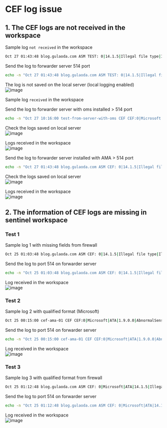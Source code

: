 # CEF log issue 

## 1. The CEF logs are not received in the workspace

Sample log `not received` in the workspace

```sh
Oct 27 01:43:48 blog.gulaoda.com ASM TEST: 0|14.1.5|Illegal file type|Illegal file type|6|dvchost=blog.gulaoda.com dvc=10.7.90.115 s1=/Common/adfs-prod-http cslLabel-policy_name cs2=/Common/adfs-prod-http cs2Label=http_class_name deviceCustomDate1=Mar 04 2023 12:41:56 deviceCustomDatelLabel-poicy apply date externalId=3485208313932711252 act=blocked cn1=0 chiLabel=response code Src=35.216.229.155 spt=50388 dst=172.16.90.19 pt=443 requestMethod=GET pp=H IPPS Css-W/A csSLabel=%_ forwarded for_header_ value rt=Oct 25 2023 09:23:48 deviceExternalId-0 cs4-Forceful Browsing Cs4Label-attack type cs6=CH Cs6Label=geo locatio n c6a1= c6alLabel-device address ¿6a2= c6a2Label=source address c6a3= c6a3Label=destination address c6a4= c6a4Labei=ip address intelligence msg=N/A suid=0 suser=N/A cn2=3 cn2Label=violation
```

Send the log to forwarder server 514 port
```sh
echo -n "Oct 27 01:43:48 blog.gulaoda.com ASM TEST: 0|14.1.5|Illegal file type|Illegal file type|6|dvchost=blog.gulaoda.com dvc=10.7.90.115 s1=/Common/adfs-prod-http cslLabel-policy_name cs2=/Common/adfs-prod-http cs2Label=http_class_name deviceCustomDate1=Mar 04 2023 12:41:56 deviceCustomDatelLabel-poicy apply date externalId=3485208313932711252 act=blocked cn1=0 chiLabel=response code Src=35.216.229.155 spt=50388 dst=172.16.90.19 pt=443 requestMethod=GET pp=H IPPS Css-W/A csSLabel=%_ forwarded for_header_ value rt=Oct 25 2023 09:23:48 deviceExternalId-0 cs4-Forceful Browsing Cs4Label-attack type cs6=CH Cs6Label=geo locatio n c6a1= c6alLabel-device address ¿6a2= c6a2Label=source address c6a3= c6a3Label=destination address c6a4= c6a4Labei=ip address intelligence msg=N/A suid=0 suser=N/A cn2=3 cn2Label=violation" | nc -u -w0 localhost 514
```

The log is not saved on the local server (local logging enabled) <br>
![image](https://github.com/guguji666666/GJS-Sentinel-Tips/assets/96930989/81b233e2-50ba-4efe-aa59-20a7bcca836d)


Sample log `received` in the workspace

Send the log to forwarder server with oms installed > 514 port
```sh
echo -n "Oct 27 10:16:00 test-from-server-with-oms CEF CEF:0|Microsoft|ATA|1.9.0.0|AbnormalSensitiveGroupMembershipChangeSuspiciousActivity|Abnormal modification of sensitive groups|5|start=2018-12-12T18:52:58.0000000Z app=GroupMembershipChangeEvent suser=krbtgt msg=krbtgt has uncharacteristically modified sensitive group memberships. externalId=2024 cs1Label=url cs1= https://192.168.0.220/suspiciousActivity/5c113d028ca1ec1250ca0491" | nc -u -w0 localhost 514
```

Check the logs saved on local server <br>
![image](https://github.com/guguji666666/GJS-Sentinel-Tips/assets/96930989/bdc7cf7d-e275-48f8-a830-6d29556d8143)

Logs received in the workspace <br>
![image](https://github.com/guguji666666/GJS-Sentinel-Tips/assets/96930989/761d806c-9799-4a29-8bf9-2449b9896d92)

Send the log to forwarder server installed with AMA > 514 port
```sh
echo -n "Oct 27 01:43:48 blog.gulaoda.com ASM CEF: 0|14.1.5|Illegal file type|Illegal file type|6|dvchost=blog.gulaoda.com dvc=10.7.90.115 s1=/Common/adfs-prod-http cslLabel-policy_name cs2=/Common/adfs-prod-http cs2Label=http_class_name deviceCustomDate1=Mar 04 2023 12:41:56 deviceCustomDatelLabel-poicy apply date externalId=3485208313932711252 act=blocked cn1=0 chiLabel=response code Src=35.216.229.155 spt=50388 dst=172.16.90.19 pt=443 requestMethod=GET pp=H IPPS Css-W/A csSLabel=%_ forwarded for_header_ value rt=Oct 25 2023 09:23:48 deviceExternalId-0 cs4-Forceful Browsing Cs4Label-attack type cs6=CH Cs6Label=geo locatio n c6a1= c6alLabel-device address ¿6a2= c6a2Label=source address c6a3= c6a3Label=destination address c6a4= c6a4Labei=ip address intelligence msg=N/A suid=0 suser=N/A cn2=3 cn2Label=violation" | nc -u -w0 localhost 514
```

Check the logs saved on local server <br>
![image](https://github.com/guguji666666/GJS-Sentinel-Tips/assets/96930989/f6c037db-4f83-473b-8698-2b1b337daf28)

Logs received in the workspace <br>
![image](https://github.com/guguji666666/GJS-Sentinel-Tips/assets/96930989/42ca258b-0fb8-4d7e-a9e0-3887e177dfa9)

## 2. The information of CEF logs are missing in sentinel workspace

### Test 1
Sample log 1 with missing fields from firewall
```sh
Oct 25 01:03:48 blog.gulaoda.com ASM CEF: 0|14.1.5|Illegal file type|Illegal file type|6|dvchost=blog.gulaoda.com dvc=10.7.90.115 s1=/Common/adfs-prod-http cslLabel-policy_name cs2=/Common/adfs-prod-http cs2Label=http_class_name deviceCustomDate1=Mar 04 2023 12:41:56 deviceCustomDatelLabel-poicy apply date externalId=3485208313932711252 act=blocked cn1=0 chiLabel=response code Src=35.216.229.155 spt=50388 dst=172.16.90.19 pt=443 requestMethod=GET pp=H IPPS Css-W/A csSLabel=%_ forwarded for_header_ value rt=Oct 25 2023 09:23:48 deviceExternalId-0 cs4-Forceful Browsing Cs4Label-attack type cs6=CH Cs6Label=geo locatio n c6a1= c6alLabel-device address ¿6a2= c6a2Label=source address c6a3= c6a3Label=destination address c6a4= c6a4Labei=ip address intelligence msg=N/A suid=0 suser=N/A cn2=3 cn2Label=violation
```

Send the log to port 514 on forwarder server
```sh
echo -n "Oct 25 01:03:48 blog.gulaoda.com ASM CEF: 0|14.1.5|Illegal file type|Illegal file type|6|dvchost=blog.gulaoda.com dvc=10.7.90.115 s1=/Common/adfs-prod-http cslLabel-policy_name cs2=/Common/adfs-prod-http cs2Label=http_class_name deviceCustomDate1=Mar 04 2023 12:41:56 deviceCustomDatelLabel-poicy apply date externalId=3485208313932711252 act=blocked cn1=0 chiLabel=response code Src=35.216.229.155 spt=50388 dst=172.16.90.19 pt=443 requestMethod=GET pp=H IPPS Css-W/A csSLabel=%_ forwarded for_header_ value rt=Oct 25 2023 09:23:48 deviceExternalId-0 cs4-Forceful Browsing Cs4Label-attack type cs6=CH Cs6Label=geo locatio n c6a1= c6alLabel-device address ¿6a2= c6a2Label=source address c6a3= c6a3Label=destination address c6a4= c6a4Labei=ip address intelligence msg=N/A suid=0 suser=N/A cn2=3 cn2Label=violation" | nc -u -w0 localhost 514
```

Log received in the workspace <br>
![image](https://github.com/guguji666666/GJS-Sentinel-Tips/assets/96930989/af00e21c-a488-44ab-b910-b041235b9d77)


### Test 2
Sample log 2 with qualified format (Microsoft)
```sh
Oct 25 00:15:00 cef-ama-01 CEF CEF:0|Microsoft|ATA|1.9.0.0|AbnormalSensitiveGroupMembershipChangeSuspiciousActivity|Abnormal modification of sensitive groups|5|start=2018-12-12T18:52:58.0000000Z app=GroupMembershipChangeEvent suser=krbtgt msg=krbtgt has uncharacteristically modified sensitive group memberships. externalId=2024 cs1Label=url cs1= https://192.168.0.220/suspiciousActivity/5c113d028ca1ec1250ca0491
```

Send the log to port 514 on forwarder server
```sh
echo -n "Oct 25 00:15:00 cef-ama-01 CEF CEF:0|Microsoft|ATA|1.9.0.0|AbnormalSensitiveGroupMembershipChangeSuspiciousActivity|Abnormal modification of sensitive groups|5|start=2018-12-12T18:52:58.0000000Z app=GroupMembershipChangeEvent suser=krbtgt msg=krbtgt has uncharacteristically modified sensitive group memberships. externalId=2024 cs1Label=url cs1= https://192.168.0.220/suspiciousActivity/5c113d028ca1ec1250ca0491" | nc -u -w0 localhost 514
```

Log received in the workspace <br>
![image](https://github.com/guguji666666/GJS-Sentinel-Tips/assets/96930989/4de8f01c-9c65-4cb3-80bd-3193a6f08049)


### Test 3
Sample log 3 with qualified format from firewall
```sh
Oct 25 01:12:48 blog.gulaoda.com ASM CEF: 0|Microsoft|ATA|14.1.5|Illegal file type|Illegal file type|6|dvchost=blog.gulaoda.com dvc=10.7.90.115 s1=/Common/adfs-prod-http cslLabel-policy_name cs2=/Common/adfs-prod-http cs2Label=http_class_name deviceCustomDate1=Mar 04 2023 12:41:56 deviceCustomDatelLabel-poicy apply date externalId=3485208313932711252 act=blocked cn1=0 chiLabel=response code Src=35.216.229.155 spt=50388 dst=172.16.90.19 pt=443 requestMethod=GET pp=H IPPS Css-W/A csSLabel=%_ forwarded for_header_ value rt=Oct 25 2023 09:23:48 deviceExternalId-0 cs4-Forceful Browsing Cs4Label-attack type cs6=CH Cs6Label=geo locatio n c6a1= c6alLabel-device address ¿6a2= c6a2Label=source address c6a3= c6a3Label=destination address c6a4= c6a4Labei=ip address intelligence msg=N/A suid=0 suser=N/A cn2=3 cn2Label=violation
```

Send the log to port 514 on forwarder server
```sh
echo -n "Oct 25 01:12:48 blog.gulaoda.com ASM CEF: 0|Microsoft|ATA|14.1.5|Illegal file type|Illegal file type|6|dvchost=blog.gulaoda.com dvc=10.7.90.115 s1=/Common/adfs-prod-http cslLabel-policy_name cs2=/Common/adfs-prod-http cs2Label=http_class_name deviceCustomDate1=Mar 04 2023 12:41:56 deviceCustomDatelLabel-poicy apply date externalId=3485208313932711252 act=blocked cn1=0 chiLabel=response code Src=35.216.229.155 spt=50388 dst=172.16.90.19 pt=443 requestMethod=GET pp=H IPPS Css-W/A csSLabel=%_ forwarded for_header_ value rt=Oct 25 2023 09:23:48 deviceExternalId-0 cs4-Forceful Browsing Cs4Label-attack type cs6=CH Cs6Label=geo locatio n c6a1= c6alLabel-device address ¿6a2= c6a2Label=source address c6a3= c6a3Label=destination address c6a4= c6a4Labei=ip address intelligence msg=N/A suid=0 suser=N/A cn2=3 cn2Label=violation" | nc -u -w0 localhost 514
```

Log received in the workspace <br>
![image](https://github.com/guguji666666/GJS-Sentinel-Tips/assets/96930989/c3a53a4c-797a-4968-acbf-cd2426442101)
